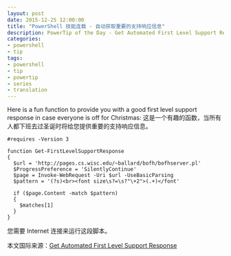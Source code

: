 ```yaml
---
layout: post
date: 2015-12-25 12:00:00
title: "PowerShell 技能连载 - 自动获取重要的支持响应信息"
description: PowerTip of the Day - Get Automated First Level Support Response
categories:
- powershell
- tip
tags:
- powershell
- tip
- powertip
- series
- translation
---
```

Here is a fun function to provide you with a good first level support response in case everyone is off for Christmas:
这是一个有趣的函数，当所有人都下班去过圣诞时将给您提供重要的支持响应信息。

    #requires -Version 3
    
    function Get-FirstLevelSupportResponse
    {
      $url = 'http://pages.cs.wisc.edu/~ballard/bofh/bofhserver.pl'
      $ProgressPreference = 'SilentlyContinue'
      $page = Invoke-WebRequest -Uri $url -UseBasicParsing
      $pattern = '(?s)<br><font size\s?=\s?"\+2">(.+)</font'
    
      if ($page.Content -match $pattern)
      {
        $matches[1]
      }
    }

您需要 Internet 连接来运行这段脚本。

<!--more-->
本文国际来源：[Get Automated First Level Support Response](http://community.idera.com/powershell/powertips/b/tips/posts/get-automated-first-level-support-response)
